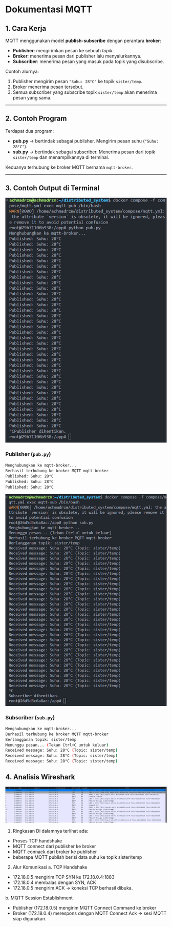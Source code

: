 # Dokumentasi MQTT

## 1. Cara Kerja
MQTT menggunakan model **publish-subscribe** dengan perantara **broker**:
- **Publisher**: mengirimkan pesan ke sebuah *topik*.
- **Broker**: menerima pesan dari publisher lalu menyalurkannya.
- **Subscriber**: menerima pesan yang masuk pada topik yang disubscribe.

Contoh alurnya:
1. Publisher mengirim pesan `"Suhu: 28°C"` ke topik `sister/temp`.
2. Broker menerima pesan tersebut.
3. Semua subscriber yang subscribe topik `sister/temp` akan menerima pesan yang sama.

---

## 2. Contoh Program
Terdapat dua program:
- **pub.py** → bertindak sebagai publisher. Mengirim pesan suhu (`"Suhu: 28°C"`).
- **sub.py** → bertindak sebagai subscriber. Menerima pesan dari topik `sister/temp` dan menampilkannya di terminal.

Keduanya terhubung ke broker MQTT bernama `mqtt-broker`.

---

## 3. Contoh Output di Terminal

![Output Publisher](../dokumentasi/mqtt/pub.png)
### Publisher (`pub.py`)
```bash
Menghubungkan ke mqtt-broker...
Berhasil terhubung ke broker MQTT mqtt-broker
Published: Suhu: 28°C
Published: Suhu: 28°C
Published: Suhu: 28°C
```

![Output Subscriber](../dokumentasi/mqtt/sub.png)
### Subscriber (`sub.py`)

```bash
Menghubungkan ke mqtt-broker...
Berhasil terhubung ke broker MQTT mqtt-broker
Berlangganan topik: sister/temp
Menunggu pesan... (Tekan Ctrl+C untuk keluar)
Received message: Suhu: 28°C (Topic: sister/temp)
Received message: Suhu: 28°C (Topic: sister/temp)
Received message: Suhu: 28°C (Topic: sister/temp)
```

## 4. Analisis Wireshark

![Wireshark](../dokumentasi/mqtt/wireshark.png)

1. Ringkasan
Di dalamnya terlihat ada:
- Proses TCP handshake
- MQTT connect dari publisher ke broker
- MQTT connack dari broker ke publisher
- beberapa MQTT publish berisi data suhu ke topik sister/temp

2. Alur Komunikasi
a. TCP Handshake
- 172.18.0.5 mengirim TCP SYN ke 172.18.0.4:1883
- 172.18.0.4 membalas dengan SYN, ACK
- 172.18.0.5 mengirim ACK → koneksi TCP berhasil dibuka.

b. MQTT Session Establishment
- Publisher (172.18.0.5) mengirim MQTT Connect Command ke broker
- Broker (172.18.0.4) merespons dengan MQTT Connect Ack → sesi MQTT siap digunakan.